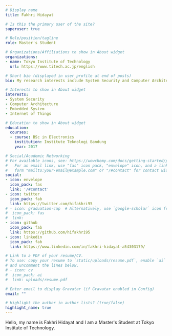 ```yaml
---
# Display name
title: Fakhri Hidayat

# Is this the primary user of the site?
superuser: true

# Role/position/tagline
role: Master's Student

# Organizations/Affiliations to show in About widget
organizations:
- name: Tokyo Institute of Technology
  url: https://www.titech.ac.jp/english

# Short bio (displayed in user profile at end of posts)
bio: My research interests include System Security and Computer Architecture.

# Interests to show in About widget
interests:
- System Security
- Computer Architecture
- Embedded System
- Internet of Things

# Education to show in About widget
education:
  courses:
  - course: BSc in Electronics
    institution: Institute Teknologi Bandung
    year: 2017

# Social/Academic Networking
# For available icons, see: https://wowchemy.com/docs/getting-started/page-builder/#icons
#   For an email link, use "fas" icon pack, "envelope" icon, and a link in the
#   form "mailto:your-email@example.com" or "/#contact" for contact widget.
social:
- icon: envelope
  icon_pack: fas
  link: '/#contact'
- icon: twitter
  icon_pack: fab
  link: https://twitter.com/hifakhri95
# - icon: graduation-cap  # Alternatively, use `google-scholar` icon from `ai` icon pack
#  icon_pack: fas
#  link: 
- icon: github
  icon_pack: fab
  link: https://github.com/hifakhri95
- icon: linkedin
  icon_pack: fab
  link: https://www.linkedin.com/in/fakhri-hidayat-a54303179/

# Link to a PDF of your resume/CV.
# To use: copy your resume to `static/uploads/resume.pdf`, enable `ai` icons in `params.toml`, 
# and uncomment the lines below.
# - icon: cv
#  icon_pack: ai
#  link: uploads/resume.pdf

# Enter email to display Gravatar (if Gravatar enabled in Config)
email: ""

# Highlight the author in author lists? (true/false)
highlight_name: true
---
```


Hello, my name is Fakhri Hidayat and I am a Master's Student at Tokyo Institute of Technology. 


